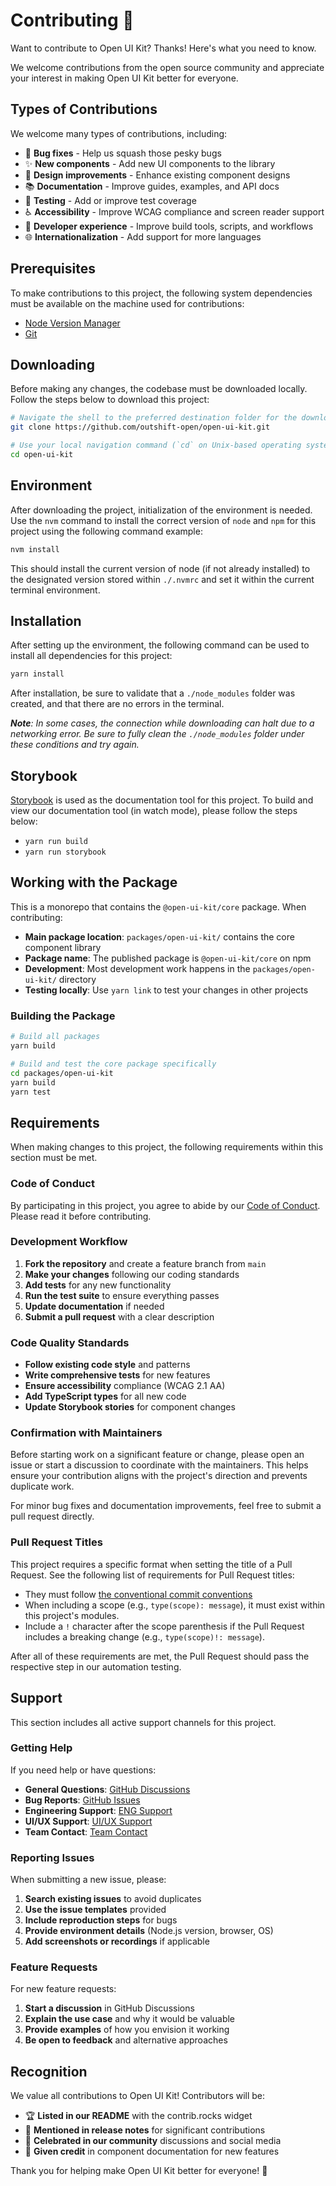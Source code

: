 # Contributing 🙌

Want to contribute to Open UI Kit? Thanks! Here's what you need to know.

We welcome contributions from the open source community and appreciate your interest in making Open UI Kit better for everyone.

## Types of Contributions

We welcome many types of contributions, including:

- 🐛 **Bug fixes** - Help us squash those pesky bugs
- ✨ **New components** - Add new UI components to the library
- 🎨 **Design improvements** - Enhance existing component designs
- 📚 **Documentation** - Improve guides, examples, and API docs
- 🧪 **Testing** - Add or improve test coverage
- ♿ **Accessibility** - Improve WCAG compliance and screen reader support
- 🔧 **Developer experience** - Improve build tools, scripts, and workflows
- 🌐 **Internationalization** - Add support for more languages

## Prerequisites

To make contributions to this project, the following system dependencies must be available on the machine used for contributions:

- [Node Version Manager](https://github.com/nvm-sh/nvm)
- [Git](https://git-scm.com/)

## Downloading

Before making any changes, the codebase must be downloaded locally. Follow the steps below to download this project:

```bash
# Navigate the shell to the preferred destination folder for the download.
git clone https://github.com/outshift-open/open-ui-kit.git

# Use your local navigation command (`cd` on Unix-based operating systems) to navigate to the newly downloaded folder.
cd open-ui-kit
```

## Environment

After downloading the project, initialization of the environment is needed. Use the `nvm` command to install the correct version of `node` and `npm` for this project using the following command example:

```bash
nvm install
```

This should install the current version of node (if not already installed) to the designated version stored within `./.nvmrc` and set it within the current terminal environment.

## Installation

After setting up the environment, the following command can be used to install all dependencies for this project:

```bash
yarn install
```

After installation, be sure to validate that a `./node_modules` folder was created, and that there are no errors in the terminal.

_**Note**: In some cases, the connection while downloading can halt due to a networking error. Be sure to fully clean the `./node_modules` folder under these conditions and try again._

## Storybook

[Storybook](https://storybook.js.org/) is used as the documentation tool for this project. To build and view our documentation tool (in watch mode), please follow the steps below:

- `yarn run build`
- `yarn run storybook`

## Working with the Package

This is a monorepo that contains the `@open-ui-kit/core` package. When contributing:

- **Main package location**: `packages/open-ui-kit/` contains the core component library
- **Package name**: The published package is `@open-ui-kit/core` on npm
- **Development**: Most development work happens in the `packages/open-ui-kit/` directory
- **Testing locally**: Use `yarn link` to test your changes in other projects

### Building the Package

```bash
# Build all packages
yarn build

# Build and test the core package specifically
cd packages/open-ui-kit
yarn build
yarn test
```

## Requirements

When making changes to this project, the following requirements within this section must be met.

### Code of Conduct

By participating in this project, you agree to abide by our [Code of Conduct](CODE_OF_CONDUCT.md). Please read it before contributing.

### Development Workflow

1. **Fork the repository** and create a feature branch from `main`
2. **Make your changes** following our coding standards
3. **Add tests** for any new functionality
4. **Run the test suite** to ensure everything passes
5. **Update documentation** if needed
6. **Submit a pull request** with a clear description

### Code Quality Standards

- **Follow existing code style** and patterns
- **Write comprehensive tests** for new features
- **Ensure accessibility** compliance (WCAG 2.1 AA)
- **Add TypeScript types** for all new code
- **Update Storybook stories** for component changes

### Confirmation with Maintainers

Before starting work on a significant feature or change, please open an issue or start a discussion to coordinate with the maintainers. This helps ensure your contribution aligns with the project's direction and prevents duplicate work.

For minor bug fixes and documentation improvements, feel free to submit a pull request directly.

### Pull Request Titles

This project requires a specific format when setting the title of a Pull Request. See the following list of requirements for Pull Request titles:

- They must follow [the conventional commit conventions](https://www.conventionalcommits.org/en/v1.0.0/)
- When including a scope (e.g., `type(scope): message`), it must exist within this project's modules.
- Include a `!` character after the scope parenthesis if the Pull Request includes a breaking change (e.g., `type(scope)!: message`).

After all of these requirements are met, the Pull Request should pass the respective step in our automation testing.

## Support

This section includes all active support channels for this project.

### Getting Help

If you need help or have questions:

- **General Questions**: [GitHub Discussions](https://github.com/outshift-open/open-ui-kit/discussions)
- **Bug Reports**: [GitHub Issues](https://github.com/outshift-open/open-ui-kit/issues)
- **Engineering Support**: [ENG Support](https://eurl.io/#n5tjptkJ2)
- **UI/UX Support**: [UI/UX Support](https://eurl.io/#_uXpdQd1z)
- **Team Contact**: [Team Contact](https://eurl.io/#Nc8d4kzLp)

### Reporting Issues

When submitting a new issue, please:

1. **Search existing issues** to avoid duplicates
2. **Use the issue templates** provided
3. **Include reproduction steps** for bugs
4. **Provide environment details** (Node.js version, browser, OS)
5. **Add screenshots or recordings** if applicable

### Feature Requests

For new feature requests:

1. **Start a discussion** in GitHub Discussions
2. **Explain the use case** and why it would be valuable
3. **Provide examples** of how you envision it working
4. **Be open to feedback** and alternative approaches

## Recognition

We value all contributions to Open UI Kit! Contributors will be:

- 🏆 **Listed in our README** with the contrib.rocks widget
- 📝 **Mentioned in release notes** for significant contributions
- 🎉 **Celebrated in our community** discussions and social media
- 🌟 **Given credit** in component documentation for new features

Thank you for helping make Open UI Kit better for everyone! 🚀
